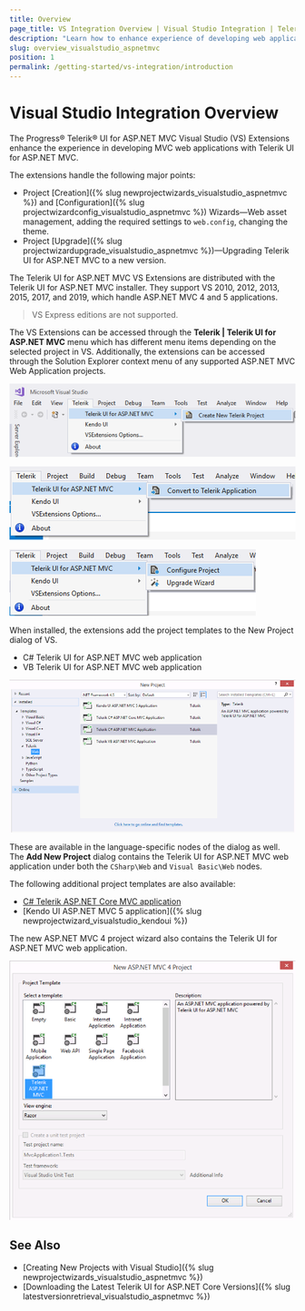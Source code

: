 ```yaml
---
title: Overview
page_title: VS Integration Overview | Visual Studio Integration | Telerik UI for ASP.NET MVC
description: "Learn how to enhance experience of developing web applications with Telerik UI for ASP.NET MVC."
slug: overview_visualstudio_aspnetmvc
position: 1
permalink: /getting-started/vs-integration/introduction
---
```


# Visual Studio Integration Overview

The Progress&reg; Telerik&reg; UI for ASP.NET MVC Visual Studio (VS) Extensions enhance the experience in developing MVC web applications with Telerik UI for ASP.NET MVC.

The extensions handle the following major points:

* Project [Creation]({% slug newprojectwizards_visualstudio_aspnetmvc %}) and [Configuration]({% slug projectwizardconfig_visualstudio_aspnetmvc %}) Wizards&mdash;Web asset management, adding the required settings to `web.config`, changing the theme.
* Project [Upgrade]({% slug projectwizardupgrade_visualstudio_aspnetmvc %})&mdash;Upgrading Telerik UI for ASP.NET MVC to a new version.

The Telerik UI for ASP.NET MVC VS Extensions are distributed with the Telerik UI for ASP.NET MVC installer. They support VS 2010, 2012, 2013, 2015, 2017, and 2019, which handle ASP.NET MVC 4 and 5 applications.

> VS Express editions are not supported.

The VS Extensions can be accessed through the **Telerik | Telerik UI for ASP.NET MVC** menu which has different menu items depending on the selected project in VS. Additionally, the extensions can be accessed through the Solution Explorer context menu of any supported ASP.NET MVC Web Application projects.

![Visual Studio with no selected projects](../../getting-started-mvc/vs-integration/images/create_menu.png)

![The selected project in VS is a standard ASP.NET MVC 4 or 5 web application](../../getting-started-mvc/vs-integration/images/convert_menu.png)

![The selected project in VS is a Telerik UI for ASP.NET MVC web application](../../getting-started-mvc/vs-integration/images/configure_menu.png)

When installed, the extensions add the project templates to the New Project dialog of VS.

* C# Telerik UI for ASP.NET MVC web application
* VB Telerik UI for ASP.NET MVC web application

![The added project templates](../../getting-started-mvc/vs-integration/images/project_template.png)

These are available in the language-specific nodes of the dialog as well. The **Add New Project** dialog contains the Telerik UI for ASP.NET MVC web application under both the `CSharp\Web` and `Visual Basic\Web` nodes.

The following additional project templates are also available:
* [C# Telerik ASP.NET Core MVC application](http://docs.telerik.com/aspnet-core/introduction)
* [Kendo UI ASP.NET MVC 5 application]({% slug newprojectwizard_visualstudio_kendoui %})

The new ASP.NET MVC 4 project wizard also contains the Telerik UI for ASP.NET MVC web application.

![The MVC wizard](../../getting-started-mvc/vs-integration/images/mvc_wizard.png)

## See Also

* [Creating New Projects with Visual Studio]({% slug newprojectwizards_visualstudio_aspnetmvc %})
* [Downloading the Latest Telerik UI for ASP.NET Core Versions]({% slug latestversionretrieval_visualstudio_aspnetmvc %})

